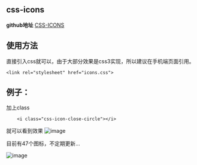 css-icons
---------
**github地址** [CSS-ICONS][1]

## 使用方法 ##
直接引入css就可以，由于大部分效果是css3实现，所以建议在手机端页面引用。

```
<link rel="stylesheet" href="icons.css">
```

例子：
---

加上class
```
    <i class="css-icon-close-circle"></i>
```
就可以看到效果
![image](https://github.com/kliuj/css-icons/blob/master/img/1.png)

目前有47个图标，不定期更新...

![image](https://github.com/kliuj/css-icons/blob/master/img/2.png)



  [1]: https://kliuj.github.io/css-icons/
